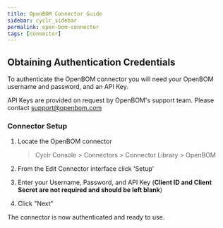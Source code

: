 ```yaml
---
title: OpenBOM Connector Guide
sidebar: cyclr_sidebar
permalink: open-bom-connector
tags: [connector]
---
```


## Obtaining Authentication Credentials

To authenticate the OpenBOM connector you will need your OpenBOM username and password, and an API Key.

API Keys are provided on request by OpenBOM's support team. Please contact support@openbom.com

### Connector Setup

1. Locate the OpenBOM connector

   > Cyclr Console > Connectors > Connector Library > OpenBOM

2. From the Edit Connector interface click 'Setup'

3. Enter your Username, Password, and API Key (**Client ID and Client Secret are not required and should be left blank**)

4. Click "Next"

The connector is now authenticated and ready to use.
